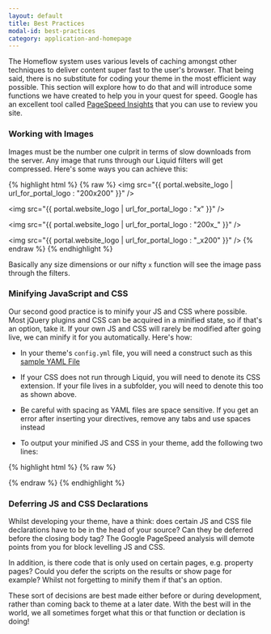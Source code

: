```yaml
---
layout: default
title: Best Practices
modal-id: best-practices
category: application-and-homepage
---
```

The Homeflow system uses various levels of caching amongst other techniques to deliver content super fast to the user's browser. That being said, there is no substitute for coding your theme in the most efficient way possible. This section will explore how to do that and will introduce some functions we have created to help you in your quest for speed. Google has an excellent tool called [PageSpeed Insights](https://developers.google.com/speed/pagespeed/insights/) that you can use to review you site.

### Working with Images

Images must be the number one culprit in terms of slow downloads from the server. Any image that runs through our Liquid filters will get compressed. Here's some ways you can achieve this:

{% highlight html %}
{% raw %}
<img src="{{ portal.website_logo | url_for_portal_logo : "200x200" }}" />

<img src="{{ portal.website_logo | url_for_portal_logo : "_x_" }}" />

<img src="{{ portal.website_logo | url_for_portal_logo : "200x_" }}" />

<img src="{{ portal.website_logo | url_for_portal_logo : "_x200" }}" />
{% endraw %}
{% endhighlight %}

Basically any size dimensions or our nifty ``x`` function will see the image pass through the filters.

### Minifying JavaScript and CSS

Our second good practice is to minify your JS and CSS where possible. Most jQuery plugins and CSS can be acquired in a minified state, so if that's an option, take it. If your own JS and CSS will rarely be modified after going live, we can minify it for you automatically. Here's how:

- In your theme's ``config.yml`` file, you will need a construct such as this [sample YAML File](/img/yaml.jpg)

- If your CSS does not run through Liquid, you will need to denote its CSS extension. If your file lives in a subfolder, you will need to denote this too as shown above.

- Be careful with spacing as YAML files are space sensitive. If you get an error after inserting your directives, remove any tabs and use spaces instead

- To output your minified JS and CSS in your theme, add the following two lines:

{% highlight html %}
{% raw %}
<script src="/liquid_assets/javascript_pack.js"></script>

<link href="/liquid_assets/stylesheet_pack.css" rel="stylesheet" type="text/css" />
{% endraw %}
{% endhighlight %}

### Deferring JS and CSS Declarations

Whilst developing your theme, have a think: does certain JS and CSS file declarations have to be in the head of your source? Can they be deferred before the closing body tag? The Google PageSpeed analysis will demote points from you for block levelling JS and CSS.

In addition, is there code that is only used on certain pages, e.g. property pages? Could you defer the scripts on the results or show page for example? Whilst not forgetting to minify them if that's an option.

These sort of decisions are best made either before or during development, rather than coming back to theme at a later date. With the best will in the world, we all sometimes forget what this or that function or declation is doing!

